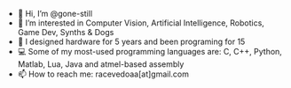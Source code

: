 - 👋 Hi, I’m @gone-still
- 👀 I’m interested in Computer Vision, Artificial Intelligence, Robotics, Game Dev, Synths & Dogs
- 🤖 I designed hardware for 5 years and been programing for 15
- 💻 Some of my most-used programming languages are: C, C++, Python, Matlab, Lua, Java and atmel-based assembly
- 📫 How to reach me: racevedoaa[at]gmail.com

<!---
gone-still/gone-still is a ✨ special ✨ repository because its `README.md` (this file) appears on your GitHub profile.
You can click the Preview link to take a look at your changes.
--->
